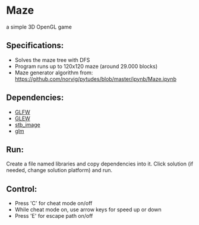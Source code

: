 # Maze
a simple 3D OpenGL game
## Specifications: ##
* Solves the maze tree with DFS
* Program runs up to 120x120 maze (around 29.000 blocks)
* Maze generator algorithm from: https://github.com/norvig/pytudes/blob/master/ipynb/Maze.ipynb
## Dependencies: ##
* [GLFW](https://www.glfw.org "GLFW")
* [GLEW](http://glew.sourceforge.net "GLEW")
* [stb_image](https://github.com/nothings/stb/blob/master/stb_image.h "stb_image")
* [glm](https://github.com/g-truc/glm "glm")
## Run: ##
Create a file named libraries and copy dependencies into it. Click solution (if needed, change solution platform) and run.
## Control: ##
* Press 'C' for cheat mode on/off
* While cheat mode on, use arrow keys for speed up or down
* Press 'E' for escape path on/off
